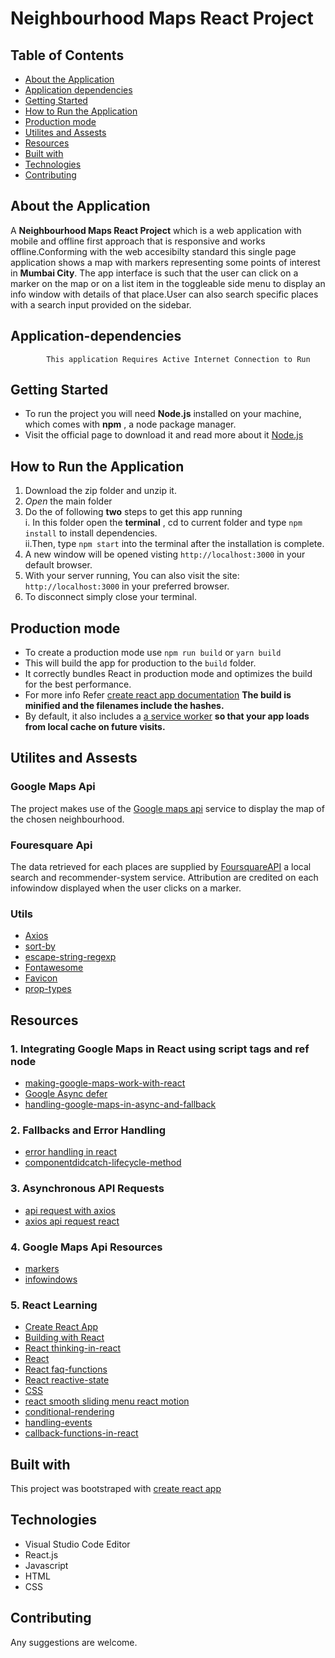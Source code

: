 # Neighbourhood Maps React Project

## Table of Contents

- [About the Application](#about-the-application)
- [Application dependencies](#application-dependencies)
- [Getting Started](#getting-started)
- [How to Run the Application](#how-to-run-the-application)
- [Production mode](#production-mode)
- [Utilites and Assests](#utilites-and-assests)
- [Resources](#resources)
- [Built with](#Built-with)
- [Technologies](#technologies)
- [Contributing](#contributing)

## About the Application

A **Neighbourhood Maps React Project** which is a web application with mobile and offline first approach that is responsive and works offline.Conforming with the web accesibilty standard this single page application shows a map with markers representing some points of interest in **Mumbai City**. The app interface is such that the user can click on a marker on the map or on a list item in the toggleable side menu to display an info window with details of that place.User can also search specific places with a search input provided on the sidebar.

## Application-dependencies

            This application Requires Active Internet Connection to Run

## Getting Started

- To run the project you will need **Node.js** installed on your machine, which comes with **npm** , a node package manager.
- Visit the official page to download it and read more about it [Node.js](https://nodejs.org/it/)

## How to Run the Application

1.  Download the zip folder and unzip it.
2.  _Open_ the main folder
3.  Do the of following **two** steps to get this app running  
    i. In this folder open the **terminal** , cd to current folder and type `npm install` to install dependencies.    
    ii.Then, type `npm start` into the terminal after the installation is complete.  
4.  A new window will be opened visting `http://localhost:3000` in your default browser.
5.  With your server running, You can also visit the site: `http://localhost:3000` in your preferred browser.
6.  To disconnect simply close your terminal.

## Production mode

- To create a production mode use `npm run build` or `yarn build`
- This will build the app for production to the `build` folder.
- It correctly bundles React in production mode and optimizes the build for the best performance.
- For more info Refer [create react app documentation](https://github.com/facebook/create-react-app#npm-run-build-or-yarn-build)
  **The build is minified and the filenames include the hashes.**
- By default, it also includes a [a service worker](https://facebook.github.io/create-react-app/docs/making-a-progressive-web-app)
  **so that your app loads from local cache on future visits.**

## Utilites and Assests

### Google Maps Api

The project makes use of the [Google maps api](https://developers.google.com/maps/documentation/javascript/tutorial) service to display the map of the chosen neighbourhood.

### Fouresquare Api

The data retrieved for each places are supplied by [FoursquareAPI](https://developer.foursquare.com/) a local search and recommender-system service. Attribution are credited on each infowindow displayed when the user clicks on a marker.

### Utils

- [Axios](https://github.com/axios/axios)
- [sort-by](https://www.npmjs.com/package/sort-by)
- [escape-string-regexp](https://www.npmjs.com/package/escape-string-regexp)
- [Fontawesome](https://fontawesome.com/)
- [Favicon](https://gauger.io/fonticon/)
- [prop-types](https://www.npmjs.com/package/prop-types)

## Resources

### 1. Integrating Google Maps in React using script tags and ref node

- [making-google-maps-work-with-react](https://www.klaasnotfound.com/2016/11/06/making-google-maps-work-with-react/)
- [Google Async defer](https://www.youtube.com/watch?v=W5LhLZqj76s&list=PLgOB68PvvmWCGNn8UMTpcfQEiITzxEEA1&index=2)
- [handling-google-maps-in-async-and-fallback](https://discussions.udacity.com/t/handling-google-maps-in-async-and-fallback/34282/58)

### 2. Fallbacks and Error Handling

- [error handling in react](https://reactjs.org/blog/2017/07/26/error-handling-in-react-16.html)
- [componentdidcatch-lifecycle-method](https://medium.com/@sgroff04/2-minutes-to-learn-react-16s-componentdidcatch-lifecycle-method-d1a69a1f753)

### 3. Asynchronous API Requests

- [api request with axios](https://www.youtube.com/watch?v=MEzcDiA6shM&t=1497s)
- [axios api request react](https://github.com/axios/axios)

### 4. Google Maps Api Resources

- [markers](https://developers.google.com/maps/documentation/javascript/markers)
- [infowindows](https://developers.google.com/maps/documentation/javascript/infowindows)

### 5. React Learning

- [Create React App](https://github.com/facebook/create-react-app)
- [Building with React](https://udacity.com/)
- [React thinking-in-react ](https://reactjs.org/docs/thinking-in-react.html)
- [React](https://codeburst.io/use-class-properties-to-clean-up-your-classes-and-react-components-93185879f688)
- [React faq-functions](https://reactjs.org/docs/faq-functions.html)
- [React reactive-state](https://reactjs.org/tutorial/tutorial.html#reactive-state)
- [CSS](https://j.eremy.net/confused-about-rem-and-em/)
- [react smooth sliding menu react motion](https://www.kirupa.com/react/smooth_sliding_menu_react_motion.htm)
- [conditional-rendering](https://reactjs.org/docs/conditional-rendering.html)
- [handling-events](https://reactjs.org/docs/handling-events.html)
- [callback-functions-in-react](https://medium.com/@thejasonfile/callback-functions-in-react-e822ebede766)

## Built with

This project was bootstraped with [create react app](https://github.com/facebook/create-react-app)

## Technologies

- Visual Studio Code Editor
- React.js
- Javascript
- HTML
- CSS

## Contributing

Any suggestions are welcome.
